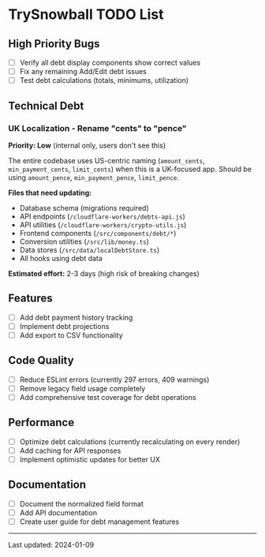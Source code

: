 # TrySnowball TODO List

## High Priority Bugs
- [ ] Verify all debt display components show correct values
- [ ] Fix any remaining Add/Edit debt issues
- [ ] Test debt calculations (totals, minimums, utilization)

## Technical Debt

### UK Localization - Rename "cents" to "pence"
**Priority: Low** (internal only, users don't see this)

The entire codebase uses US-centric naming (`amount_cents`, `min_payment_cents`, `limit_cents`) when this is a UK-focused app. Should be using `amount_pence`, `min_payment_pence`, `limit_pence`.

**Files that need updating:**
- Database schema (migrations required)
- API endpoints (`/cloudflare-workers/debts-api.js`)
- API utilities (`/cloudflare-workers/crypto-utils.js`)
- Frontend components (`/src/components/debt/*`)
- Conversion utilities (`/src/lib/money.ts`)
- Data stores (`/src/data/localDebtStore.ts`)
- All hooks using debt data

**Estimated effort:** 2-3 days (high risk of breaking changes)

## Features
- [ ] Add debt payment history tracking
- [ ] Implement debt projections
- [ ] Add export to CSV functionality

## Code Quality
- [ ] Reduce ESLint errors (currently 297 errors, 409 warnings)
- [ ] Remove legacy field usage completely
- [ ] Add comprehensive test coverage for debt operations

## Performance
- [ ] Optimize debt calculations (currently recalculating on every render)
- [ ] Add caching for API responses
- [ ] Implement optimistic updates for better UX

## Documentation
- [ ] Document the normalized field format
- [ ] Add API documentation
- [ ] Create user guide for debt management features

---
Last updated: 2024-01-09